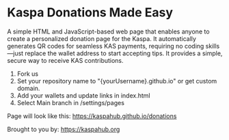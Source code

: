 # Kaspa Donations Made Easy
A simple HTML and JavaScript-based web page that enables anyone to create a personalized donation page for the Kaspa. It automatically generates QR codes for seamless KAS payments, requiring no coding skills—just replace the wallet address to start accepting tips. It provides a simple, secure way to receive KAS contributions.


1) Fork us
2) Set your repository name to "{yourUsername}.github.io" or get custom domain.
3) Add your wallets and update links in index.html
4) Select Main branch in /settings/pages

Page will look like this: https://kaspahub.github.io/donations

Brought to you by: https://kaspahub.org
